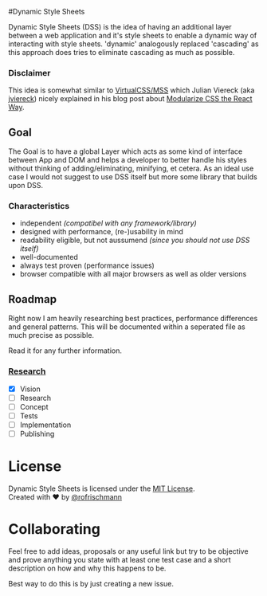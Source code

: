 #Dynamic Style Sheets

Dynamic Style Sheets (DSS) is the idea of having an additional layer between a web application and it's style sheets to enable a dynamic way of interacting with style sheets. 
'dynamic' analogously replaced 'cascading' as this approach does tries to eliminate cascading as much as possible.


### Disclaimer
This idea is somewhat similar to [VirtualCSS/MSS](https://github.com/VirtualCSS/planning) which Julian Viereck (aka [jviereck](https://github.com/jviereck)) nicely explained in his blog post about [Modularize CSS the React Way](https://medium.com/@jviereck/modularise-css-the-react-way-1e817b317b04).

## Goal
The Goal is to have a global Layer which acts as some kind of interface between App and DOM and helps a developer to better handle his styles without thinking of adding/eliminating, minifying, et cetera. As an ideal use case I would not suggest to use DSS itself but more some library that builds upon DSS.

### Characteristics
* independent *(compatibel with any framework/library)*
* designed with performance, (re-)usability in mind
* readability eligible, but not aussumend *(since you should not use DSS itself)*
* well-documented
* always test proven (performance issues)
* browser compatible with all major browsers as well as older versions

## Roadmap
Right now I am heavily researching best practices, performance differences and general patterns. 
This will be documented within a seperated file as much precise as possible.
     
Read it for any further information.
### [Research](Research.md)

- [x] Vision
- [ ] Research
- [ ] Concept
- [ ] Tests
- [ ] Implementation
- [ ] Publishing

# License
Dynamic Style Sheets is licensed under the [MIT License](http://opensource.org/licenses/MIT).     
Created with &hearts; by [@rofrischmann](http://rofrischmann.de)

# Collaborating
Feel free to add ideas, proposals or any useful link but try to be objective and prove anything you state with at least one test case and a short description on how and why this happens to be.    

Best way to do this is by just creating a new issue.

